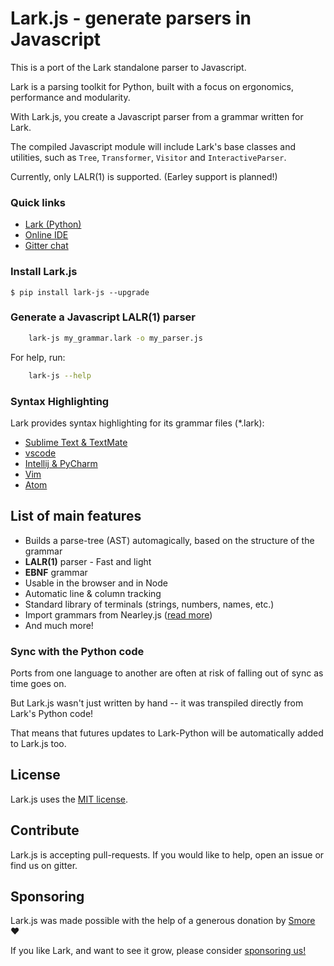 # Lark.js - generate parsers in Javascript

This is a port of the Lark standalone parser to Javascript.

Lark is a parsing toolkit for Python, built with a focus on ergonomics, performance and modularity.

With Lark.js, you create a Javascript parser from a grammar written for Lark.

The compiled Javascript module will include Lark's base classes and utilities, 
such as `Tree`, `Transformer`, `Visitor` and `InteractiveParser`.

Currently, only LALR(1) is supported. (Earley support is planned!)

### Quick links

- [Lark (Python)](https://https://github.com/lark-parser/lark)
- [Online IDE](https://lark-parser.github.io/ide)
- [Gitter chat](https://gitter.im/lark-parser/Lobby)

### Install Lark.js

    $ pip install lark-js --upgrade

### Generate a Javascript LALR(1) parser

```bash
	lark-js my_grammar.lark -o my_parser.js
```

For help, run:

```bash
	lark-js --help
```

### Syntax Highlighting

Lark provides syntax highlighting for its grammar files (\*.lark):

- [Sublime Text & TextMate](https://github.com/lark-parser/lark_syntax)
- [vscode](https://github.com/lark-parser/vscode-lark)
- [Intellij & PyCharm](https://github.com/lark-parser/intellij-syntax-highlighting)
- [Vim](https://github.com/lark-parser/vim-lark-syntax)
- [Atom](https://github.com/Alhadis/language-grammars)


## List of main features

 - Builds a parse-tree (AST) automagically, based on the structure of the grammar
 - **LALR(1)** parser - Fast and light
 - **EBNF** grammar
 - Usable in the browser and in Node
 - Automatic line & column tracking
 - Standard library of terminals (strings, numbers, names, etc.)
 - Import grammars from Nearley.js ([read more](/docs/tools.md#importing-grammars-from-nearleyjs))
 - And much more!

### Sync with the Python code

Ports from one language to another are often at risk of falling out of sync as time goes on.

But Lark.js wasn't just written by hand -- it was transpiled directly from Lark's Python code!

That means that futures updates to Lark-Python will be automatically added to Lark.js too. 

## License

Lark.js uses the [MIT license](LICENSE).

## Contribute

Lark.js is accepting pull-requests. If you would like to help, open an issue or find us on gitter.

## Sponsoring

Lark.js was made possible with the help of a generous donation by [Smore](https://www.smore.com/) ❤️

If you like Lark, and want to see it grow, please consider [sponsoring us!](https://github.com/sponsors/lark-parser)
